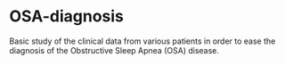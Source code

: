 # OSA-diagnosis
Basic study of the clinical data from various patients in order to ease the diagnosis of the Obstructive Sleep Apnea (OSA) disease.